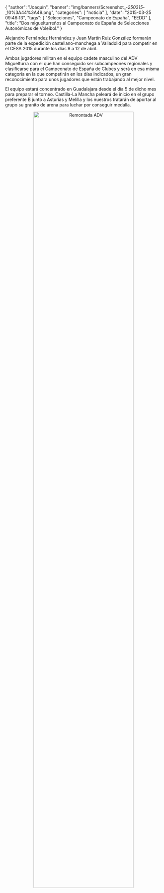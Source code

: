 {
  "author": "Joaquín", 
  "banner": "img/banners/Screenshot_-_250315_-_10%3A44%3A49.png", 
  "categories": [
    "noticia"
  ], 
  "date": "2015-03-25 09:46:13", 
  "tags": [
    "Selecciones", 
    "Campeonato de España", 
    "EEDD"
  ], 
  "title": "Dos miguelturreños al Campeonato de España de Selecciones Autonómicas de Voleibol."
}

Alejandro Fernández Hernández y Juan Martín Ruiz González formarán parte de la expedición castellano-manchega a Valladolid para competir en el CESA 2015 durante los días 9 a 12 de abril.

Ambos jugadores militan en el equipo cadete masculino del ADV Miguelturra con el que han conseguido ser subcampeones regionales y clasificarse para el Campeonato de España de Clubes y será en esa misma categoría en la que competirán en los días indicados, un gran reconocimiento para unos jugadores que están trabajando al mejor nivel.

El equipo estará concentrado en Guadalajara desde el día 5 de dicho mes para preparar el torneo. Castilla-La Mancha peleará de inicio en el grupo preferente B junto a Asturias y Melilla y los nuestros tratarán de aportar al grupo su granito de arena para luchar por conseguir medalla.

<center>
<img alt="Remontada ADV" width="80%" align="center" src="http://www.advmiguelturra.org/img/banners/Screenshot%20-%20250315%20-%2010%3A44%3A49.png"/> </center>

